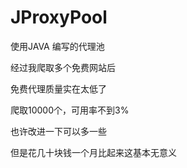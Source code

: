 # JProxyPool
使用JAVA 编写的代理池

经过我爬取多个免费网站后

免费代理质量实在太低了

爬取10000个，可用率不到3%

也许改进一下可以多一些

但是花几十块钱一个月比起来这基本无意义
